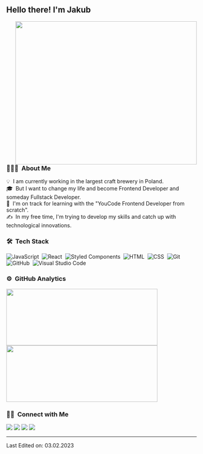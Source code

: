 <h2>Hello there! I'm Jakub</h2>
<img src="https://user-images.githubusercontent.com/106307102/216629360-4fbb5e49-8d41-434b-88e5-264754598880.JPG" 
width="480" 
height="380" 
align="right"
>

<!-- ## 👋 &nbsp;Hello there! I'm Jakub -->

### 👨🏻‍💻 &nbsp;About Me

💡 &nbsp;I am currently working in the largest craft brewery in Poland.\
🎓 &nbsp;But I want to change my life and become Frontend Developer and someday Fullstack Developer.\
🌱 &nbsp;I'm on track for learning with the "YouCode Frontend Developer from scratch".\
✍️ &nbsp;In my free time, I'm trying to develop my skills and catch up with technological innovations.

### 🛠 &nbsp;Tech Stack

![JavaScript](https://img.shields.io/badge/-JavaScript-05122A?style=flat&logo=javascript)&nbsp;
![React](https://img.shields.io/badge/-React-05122A?style=flat&logo=react)&nbsp;
![Styled Components](https://img.shields.io/badge/-Styled%20Components-05122A?style=flat&logo=styledcomponents)&nbsp;
![HTML](https://img.shields.io/badge/-HTML-05122A?style=flat&logo=HTML5)&nbsp;
![CSS](https://img.shields.io/badge/-CSS-05122A?style=flat&logo=CSS3&logoColor=1572B6)&nbsp;
![Git](https://img.shields.io/badge/-Git-05122A?style=flat&logo=git)&nbsp;
![GitHub](https://img.shields.io/badge/-GitHub-05122A?style=flat&logo=github)&nbsp;
![Visual Studio Code](https://img.shields.io/badge/-Visual%20Studio%20Code-05122A?style=flat&logo=visual-studio-code&logoColor=007ACC)&nbsp;

### ⚙️ &nbsp;GitHub Analytics

<p align="left">
<a href="https://github.com/AllmostHumann">
<img height="150" width="400" src="https://github-readme-stats-eight-theta.vercel.app/api/top-langs/?username=AllmostHumann&layout=compact&langs_count=8&theme=algolia"/>
<img height="150" width="400" src="https://github-readme-stats-eight-theta.vercel.app/api?username=AllmostHumann&show_icons=true&theme=algolia&include_all_commits=true&count_private=true"/>
</a>
</p>

### 🤝🏻 &nbsp;Connect with Me

<p align="left">
<a href="https://www.linkedin.com/in/jakub-g%C5%82uch-1a3344171/"><img src="https://img.shields.io/badge/-Linkedin%20-0077B5?style=flat&logo=Linkedin&logoColor=white"/></a>
<a href="mailto:jakub.gluch92@gmail.com"><img src="https://img.shields.io/badge/-Gmail-D14836?style=flat&logo=Gmail&logoColor=white"/></a>
<a href="https://www.instagram.com/gluszek92/"><img src="https://img.shields.io/badge/-Instagram-E4405F?style=flat&logo=Instagram&logoColor=white"/></a>
<a href="https://www.facebook.com/jakub.gluch/"><img src="https://img.shields.io/badge/-Facebook-1877F2?style=flat&logo=Facebook&logoColor=white"/></a>
</p>

-----

Last Edited on: 03.02.2023
